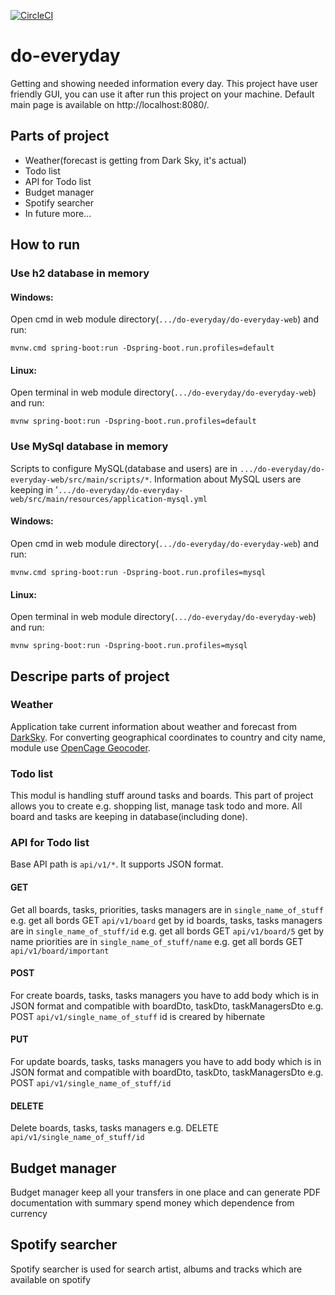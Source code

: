 [![CircleCI](https://circleci.com/gh/Kamil-IT/do-everyday/tree/master.svg?style=svg)](https://circleci.com/gh/Kamil-IT/do-everyday/tree/master)
# do-everyday
Getting and showing needed information every day. 
This project have user friendly GUI, you can use it after run this project on your machine.
Default main page is available on http://localhost:8080/.

## Parts of project
- Weather(forecast is getting from Dark Sky, it's actual)
- Todo list
- API for Todo list
- Budget manager
- Spotify searcher
- In future more...

## How to run

### Use h2 database in memory

#### Windows:

Open cmd in web module directory(`.../do-everyday/do-everyday-web`) and run:

```mvnw.cmd spring-boot:run -Dspring-boot.run.profiles=default```

#### Linux:

Open terminal in web module directory(`.../do-everyday/do-everyday-web`) and run:

```mvnw spring-boot:run -Dspring-boot.run.profiles=default```

### Use MySql database in memory

Scripts to configure MySQL(database and users) are in `.../do-everyday/do-everyday-web/src/main/scripts/*`. 
Information about MySQL users are keeping in '`.../do-everyday/do-everyday-web/src/main/resources/application-mysql.yml`

#### Windows:

Open cmd in web module directory(`.../do-everyday/do-everyday-web`) and run:

```mvnw.cmd spring-boot:run -Dspring-boot.run.profiles=mysql```

#### Linux:

Open terminal in web module directory(`.../do-everyday/do-everyday-web`) and run:

```mvnw spring-boot:run -Dspring-boot.run.profiles=mysql```

## Descripe parts of project

### Weather

Application take current information about weather and forecast from [DarkSky](https://darksky.net/dev).
For converting geographical coordinates to country and city name, module use [OpenCage Geocoder](https://opencagedata.com/).

### Todo list

This modul is handling stuff around tasks and boards. 
This part of project allows you to create e.g. shopping list, manage task todo and more.
All board and tasks are keeping in database(including done).

### API for Todo list

Base API path is `api/v1/*`. It supports JSON format.

#### GET

Get all boards, tasks, priorities, tasks managers are in `single_name_of_stuff` e.g. get all bords GET `api/v1/board`
get by id boards, tasks, tasks managers are in `single_name_of_stuff/id` e.g. get all bords GET `api/v1/board/5`
get by name priorities are in `single_name_of_stuff/name` e.g. get all bords GET `api/v1/board/important`

#### POST

For create boards, tasks, tasks managers you have to add body which is in JSON format and compatible with boardDto, taskDto, taskManagersDto 
e.g. POST `api/v1/single_name_of_stuff` id is creared by hibernate

#### PUT

For update boards, tasks, tasks managers you have to add body which is in JSON format and compatible with boardDto, taskDto, taskManagersDto
e.g. POST `api/v1/single_name_of_stuff/id`

#### DELETE

Delete boards, tasks, tasks managers e.g. DELETE `api/v1/single_name_of_stuff/id`

## Budget manager

Budget manager keep all your transfers in one place and can generate PDF documentation with summary spend money which dependence from currency

## Spotify searcher

Spotify searcher is used for search artist, albums and tracks which are available on spotify
